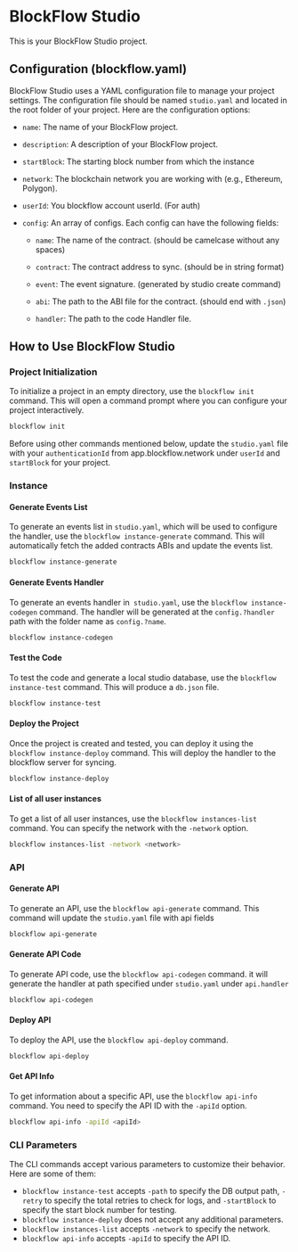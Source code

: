 # BlockFlow Studio

This is your BlockFlow Studio project.

## Configuration (blockflow.yaml)

BlockFlow Studio uses a YAML configuration file to manage your project settings. The configuration file should be named `studio.yaml` and located in the root folder of your project. Here are the configuration options:

- `name`: The name of your BlockFlow project.

- `description`: A description of your BlockFlow project.

- `startBlock`: The starting block number from which the instance

- `network`: The blockchain network you are working with (e.g., Ethereum, Polygon).

- `userId`: You blockflow account userId. (For auth)

- `config`: An array of configs. Each config can have the following fields:

  - `name`: The name of the contract. (should be camelcase without any spaces)

  - `contract`: The contract address to sync. (should be in string format)

  - `event`: The event signature. (generated by studio create command)

  - `abi`: The path to the ABI file for the contract. (should end with `.json`)

  - `handler`: The path to the code Handler file.

## How to Use BlockFlow Studio

### Project Initialization

To initialize a project in an empty directory, use the `blockflow init` command. This will open a command prompt where you can configure your project interactively.

```bash
blockflow init
```

Before using other commands mentioned below, update the `studio.yaml` file with your `authenticationId` from app.blockflow.network under `userId` and `startBlock` for your project.

### Instance

#### Generate Events List

To generate an events list in `studio.yaml`, which will be used to configure the handler, use the `blockflow instance-generate` command. This will automatically fetch the added contracts ABIs and update the events list.

```bash
blockflow instance-generate
```

#### Generate Events Handler

To generate an events handler in` studio.yaml`, use the `blockflow instance-codegen` command. The handler will be generated at the `config.?handler` path with the folder name as `config.?name`.

```bash
blockflow instance-codegen
```

#### Test the Code

To test the code and generate a local studio database, use the `blockflow instance-test` command. This will produce a `db.json` file.

```bash
blockflow instance-test
```

#### Deploy the Project

Once the project is created and tested, you can deploy it using the `blockflow instance-deploy` command. This will deploy the handler to the blockflow server for syncing.

```bash
blockflow instance-deploy
```

#### List of all user instances

To get a list of all user instances, use the `blockflow instances-list` command. You can specify the network with the `-network` option.

```bash
blockflow instances-list -network <network>
```

### API

#### Generate API

To generate an API, use the `blockflow api-generate` command. This command will update the `studio.yaml` file with api fields

```bash
blockflow api-generate
```

#### Generate API Code

To generate API code, use the `blockflow api-codegen` command.
it will generate the handler at path specified under `studio.yaml` under `api.handler`

```bash
blockflow api-codegen
```

#### Deploy API

To deploy the API, use the `blockflow api-deploy` command.

```bash
blockflow api-deploy
```

#### Get API Info

To get information about a specific API, use the `blockflow api-info` command. You need to specify the API ID with the `-apiId` option.

```bash
blockflow api-info -apiId <apiId>
```

### CLI Parameters

The CLI commands accept various parameters to customize their behavior. Here are some of them:

<!-- - `blockflow instance-codegen` accepts a `-force` option to force generate handlers. -->

- `blockflow instance-test` accepts `-path` to specify the DB output path, `-retry` to specify the total retries to check for logs, and `-startBlock` to specify the start block number for testing.
- `blockflow instance-deploy` does not accept any additional parameters.
- `blockflow instances-list` accepts `-network` to specify the network.
- `blockflow api-info` accepts `-apiId` to specify the API ID.
